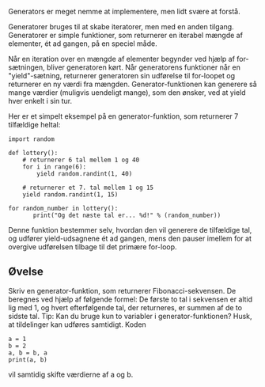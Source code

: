 Generators er meget nemme at implementere, men lidt svære at forstå.

Generatorer bruges til at skabe iteratorer, men med en anden tilgang. Generatorer er simple funktioner, som returnerer en iterabel mængde af elementer, ét ad gangen, på en speciel måde.

Når en iteration over en mængde af elementer begynder ved hjælp af for-sætningen, bliver generatoren kørt. Når generatorens funktioner når en "yield"-sætning, returnerer generatoren sin udførelse til for-loopet og returnerer en ny værdi fra mængden. Generator-funktionen kan generere så mange værdier (muligvis uendeligt mange), som den ønsker, ved at yield hver enkelt i sin tur.

Her er et simpelt eksempel på en generator-funktion, som returnerer 7 tilfældige heltal:

    import random
    
    def lottery():
        # returnerer 6 tal mellem 1 og 40
        for i in range(6):
            yield random.randint(1, 40)

        # returnerer et 7. tal mellem 1 og 15
        yield random.randint(1, 15)

    for random_number in lottery():
           print("Og det næste tal er... %d!" % (random_number))

Denne funktion bestemmer selv, hvordan den vil generere de tilfældige tal, og udfører yield-udsagnene ét ad gangen, mens den pauser imellem for at overgive udførelsen tilbage til det primære for-loop.

Øvelse
--------

Skriv en generator-funktion, som returnerer Fibonacci-sekvensen. De beregnes ved hjælp af følgende formel: De første to tal i sekvensen er altid lig med 1, og hvert efterfølgende tal, der returneres, er summen af de to sidste tal.
Tip: Kan du bruge kun to variabler i generator-funktionen? Husk, at tildelinger kan udføres samtidigt. Koden

    a = 1
    b = 2
    a, b = b, a
    print(a, b)

vil samtidig skifte værdierne af a og b.